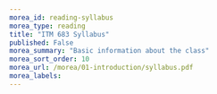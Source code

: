 ```yaml
---
morea_id: reading-syllabus
morea_type: reading
title: "ITM 683 Syllabus"
published: False
morea_summary: "Basic information about the class"
morea_sort_order: 10
morea_url: /morea/01-introduction/syllabus.pdf
morea_labels: 
---
```

